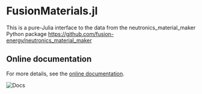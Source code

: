 # FusionMaterials.jl

This is a pure-Julia interface to the data from the neutronics_material_maker Python package
https://github.com/fusion-energy/neutronics_material_maker

## Online documentation
For more details, see the [online documentation](https://projecttorreypines.github.io/FusionMaterials.jl/dev).

![Docs](https://github.com/ProjectTorreyPines/FusionMaterials.jl/actions/workflows/make_docs.yml/badge.svg)